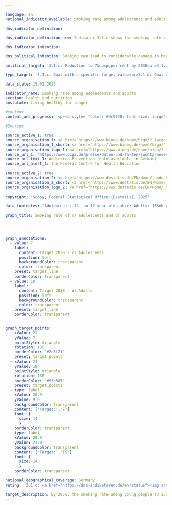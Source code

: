 ```yaml
---

language: en        
national_indicator_available: Smoking rate among adolescents and adults        

dns_indicator_definition:         

dns_indicator_definition_new: Indicator 3.1.c shows the smoking rate of adolescents (12&nbsp;to 17-year-olds) (in per cent) who state that they smoke occasionally or constantly. Indicator 3.1.d looks at adults (aged 15&nbsp;and over) who answered the questions on smoking behaviour in the microcensus and who smoke occasionally or regularly.        

dns_indicator_intention:         

dns_political_intention: Smoking can lead to considerable damage to health and premature death. Smokers are not the only ones affected by these risks. Non-smokers who are exposed to tobacco smoke are not only bothered by the smoke, but can also fall ill from it.        

political_target: '3.1.c: Reduction to 7&nbsp;per cent by 2030<br>3.1.d: Reduction to 19&nbsp;per cent by 2030'        

type_target: '3.1.c: Goal with a specific target value<br>3.1.d: Goal with a specific target value'        

data_state: 15.01.2025        

indicator_name: Smoking rate among adolescents and adults        
section: Health and nutrition        
postulate: Living healthy for longer        

#content         
content_and_progress: '<p><b style= "color: #4c9f38; font-size: large">3.1.c, d Smoking rate among adolescents and adults</b><br><br>Data on smoking prevalence among adolescents aged 12&nbsp;to 17&nbsp;is collected through substance use surveys conducted by the Federal Institute for Public Health (BIÖG) using computer-assisted telephone interviews. Initially, these surveys were carried out every three to four years; since 2001, they have been conducted every one to two years. To ensure comparability over time, results are weighted by gender, region, and age. The 2023&nbsp;sample comprised 7,001&nbsp;adolescents.<br><br>Data on smoking prevalence among adults aged 15&nbsp;and over is derived from the Microcensus conducted by the Federal Statistical Office, which is carried out every four years. The Microcensus is the largest household survey in both Germany and Europe and is based on a 1% sample of the total population. Information on smoking behaviour is provided voluntarily, with 65% of respondents doing so in 2021.<br><br>Among adolescents, the proportion of smokers initially rose from 22.5% in 2003&nbsp;to 23.5% in 2004, but has since declined almost continuously, reaching a historic low of 6.1% in 2021. In 2023, a slight increase to 6.8% was observed (6.4% among females and 7.2% among males). The politically defined target for 2030&nbsp;has thus already been undercut in this age group.<br><br>Among the adult population, 18.9% reported occasional or regular smoking in 2021&nbsp;–&nbsp;a marked decrease from 27.4% in 2003. As a result, the politically set target for 2030&nbsp;was met for the first time already in 2021. Of the adult smokers, 14.5% were regular and 4.4% occasional smokers. Women smoked significantly less frequently than men, with a prevalence of 15.7% compared to 22.3%, respectively. Since 2003, the proportion of female smokers declined by 6.4&nbsp;percentage points, and that of male smokers by 10.9&nbsp;percentage points.<br><br>In 2021, 85.4% of adult smokers preferred cigarettes. The health risk increases with the intensity of tobacco consumption. Among regular cigarette smokers, 10.8% were classified as heavy smokers&nbsp;–&nbsp;defined as consuming more than 20&nbsp;cigarettes per day&nbsp;–&nbsp;compared to 16.3% in 2003. An additional 76.3% smoked between 5&nbsp;and 20&nbsp;cigarettes daily. There were notable gender differences: one in seven male regular cigarette smokers was a heavy user, compared to only one in fifteen among female smokers.<br><br>Smoking constitutes a significant yet preventable health risk. In 2023, 4.5% of all deaths were attributable to typical smoking-related diseases, including lung, bronchial, laryngeal, and tracheal cancers (females: 3.6%, males: 5.4%). The average age at death from these conditions was 72.0&nbsp;years in 2023, which is seven years below the average age at death across all causes (79.1&nbsp;years). A declining smoking rate can therefore make a substantial contribution to reducing premature mortality (see also Indicator 3.1.a "Mortality preventable through prevention and treatment").</p>'                

#Sources        

source_active_1: true
source_organisation_1: <a href="https://www.bioeg.de/home/bzga/" target="_blank" onclick="return confirm_alert('the Federal Centre for Health Education', 'En')">Federal Centre for Health Education</a>
source_organisation_1_short: <a href="https://www.bioeg.de/home/bzga/" target="_blank" onclick="return confirm_alert('the Federal Centre for Health Education', 'En')">Federal Centre for Health Education</a>
source_organisation_logo_1: <a href="https://www.bioeg.de/home/bzga/" target="_blank" onclick="return confirm_alert('the Federal Centre for Health Education', 'En')"><img src="https://dns-indikatoren.de/public/OrgImgEn/biög.png" alt="Federal Centre for Health Education" title=" Click here to visit the homepage of the organizationFederal Centre for Health Education" style="height:60px; width:148px; border:transparent"/></a>
source_url_1: 'https://www.bzga.de/presse/daten-und-fakten/suchtpraevention/'
source_url_text_1: Addiction Prevention (only available in German)
source_url_alert_1: the Federal Centre for Health Education

source_active_2: true
source_organisation_2: <a href="https://www.destatis.de/EN/Home/_node.html" target="_blank">Federal Statistical Office</a>
source_organisation_2_short: <a href="https://www.destatis.de/EN/Home/_node.html" target="_blank">Federal Statistical Office</a>
source_organisation_logo_2: <a href="https://www.destatis.de/EN/Home/_node.html" target="_blank"><img src="https://dns-indikatoren.de/public/OrgImgEn/destatis.png" alt="Federal Statistical Office" title=" Click here to visit the homepage of the organizationFederal Statistical Office" style="height:60px; width:148px; border:transparent"/></a>
        
copyright: '&copy; Federal Statistical Office (Destatis), 2025'        

data_footnotes: 'Adolescents: 12- to 17-year-olds.<br>• Adults: 15&nbsp;years and older.<br>• Share of adult smokers: The data is based on a special evaluation and is not publicly available.<br>• Smoking rate of adults: The next data update (reporting year 2025) is planned for 2026.'        

graph_title: Smoking rate of c) adolescents and d) adults        

        


graph_annotations:
  - value: 7
    label:
      content: Target 2030 - c) Adolescents
      position: left
      backgroundColor: transparent
      color: transparent
    preset: target_line
    borderColor: transparent
  - value: 19
    label:
      content: Target 2030 - d) Adults
      position: left
      backgroundColor: transparent
      color: transparent
    preset: target_line
    borderColor: transparent        


graph_target_points:
  - xValue: 21
    yValue: 7
    pointStyle: triangle
    rotation: 180
    borderColor: "#2d5f21"
    preset: target_points
  - xValue: 21
    yValue: 19
    pointStyle: triangle
    rotation: 180
    borderColor: "#93c587"
    preset: target_points
  - type: label
    xValue: 20.9
    yValue: 9.0
    backgroundColor: transparent
    content: ['Target:','7']
    font: {
      size: 14
      }
    borderColor: transparent
  - type: label
    xValue: 20.9
    yValue: 21.0
    backgroundColor: transparent
    content: ['Target:','19']
    font: {
      size: 14
      }
    borderColor: transparent                

national_geographical_coverage: Germany        
rating: '3.1.c: <a href="https://dns-indikatoren.de/en/status"><img src="https://sdg-indikatoren.de/public/Wettersymbole/Sonne.png" title="If the trend from 2023 had continued, the target value would have been reached or missed by less than 5% of the difference between the target value and the value at that time." alt="Weathersymbol: Sun"/></a><br>3.1.d: <a href="https://dns-indikatoren.de/en/status"><img src="https://sdg-indikatoren.de/public/Wettersymbole/Sonne.png" title="If the trend from 2021 had continued, the target value would have been reached or missed by less than 5% of the difference between the target value and the value at that time." alt="Weathersymbol: Sun"/></a>'        

target_description: By 2030, the smoking rate among young people (3.1.c) is to be reduced to a maximum of 7&nbsp;per cent and the smoking rate among adults (3.1.d) to a maximum of 19&nbsp;per cent.<br>Based on the target formulation, the politically defined target for indicator 3.1.c was already achieved ahead of schedule for the years 2021&nbsp;and 2023. In accordance with the underlying assessment methodology, it is also considered whether the average development over the last six years shows no deterioration. This was fulfilled for indicator 3.1.c for the year 2023, so it is rated as "Sun". The same applies to indicator 3.1.d for 2021.        
---
```


